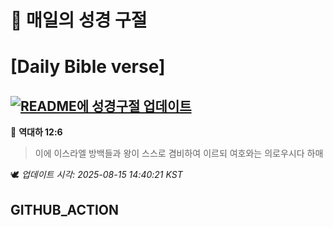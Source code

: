 # 🙏 매일의 성경 구절
# [Daily Bible verse]
## [![README에 성경구절 업데이트](https://github.com/DONGSUKA/first_test/actions/workflows/update-readme-bible.yml/badge.svg)](https://github.com/DONGSUKA/first_test/actions/workflows/update-readme-bible.yml)
<!-- START_BIBLE_VERSE -->
📖 **역대하 12:6**
> 이에 이스라엘 방백들과 왕이 스스로 겸비하여 이르되 여호와는 의로우시다 하매

🕊️ _업데이트 시각: 2025-08-15 14:40:21 KST_
  <!-- END_BIBLE_VERSE -->
## GITHUB_ACTION
